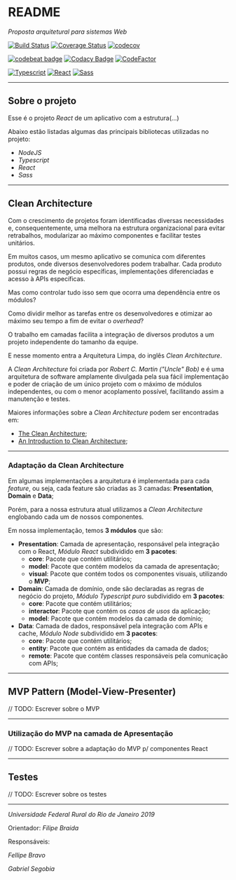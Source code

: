# README
*Proposta arquitetural para sistemas Web*

[![Build Status](https://travis-ci.org/insidemybrain/react-clean-arch-mvp.svg?branch=master)](https://travis-ci.org/insidemybrain/react-clean-arch-mvp)
[![Coverage Status](https://coveralls.io/repos/github/insidemybrain/react-clean-arch-mvp/badge.svg?branch=master)](https://coveralls.io/github/insidemybrain/react-clean-arch-mvp?branch=master)
[![codecov](https://codecov.io/gh/insidemybrain/react-clean-arch-mvp/branch/master/graph/badge.svg)](https://codecov.io/gh/insidemybrain/react-clean-arch-mvp)

[![codebeat badge](https://codebeat.co/badges/52550cbd-90f1-49c7-943e-04008e1b8734)](https://codebeat.co/projects/github-com-insidemybrain-react-clean-arch-mvp-master)
[![Codacy Badge](https://api.codacy.com/project/badge/Grade/92f102e86ac74efdb09653a9ddcb9dd1)](https://www.codacy.com/app/insidemybrain/react-clean-arch-mvp?utm_source=github.com&amp;utm_medium=referral&amp;utm_content=insidemybrain/react-clean-arch-mvp&amp;utm_campaign=Badge_Grade)
[![CodeFactor](https://www.codefactor.io/repository/github/insidemybrain/react-clean-arch-mvp/badge)](https://www.codefactor.io/repository/github/insidemybrain/react-clean-arch-mvp)

[![Typescript](https://img.shields.io/badge/Typescript-3.4.2-blue.svg)](https://www.typescriptlang.org/)
[![React](https://img.shields.io/badge/React-16.8.12-9cf.svg?style=flat)](https://pt-br.reactjs.org/)
[![Sass](https://img.shields.io/badge/Sass-4.11.0-blueviolet.svg?style=flat)](https://sass-lang.com/)

---

## Sobre o projeto
Esse é o projeto *React* de um aplicativo com a estrutura(...)

Abaixo estão listadas algumas das principais bibliotecas utilizadas no projeto:
  - *NodeJS*
  - *Typescript*
  - *React*
  - *Sass*

---

## Clean Architecture
Com o crescimento de projetos foram identificadas diversas necessidades e, consequentemente, uma melhora na estrutura organizacional para evitar retrabalhos, modularizar ao máximo componentes e facilitar testes unitários.

Em muitos casos, um mesmo aplicativo se comunica com diferentes produtos, onde diversos desenvolvedores podem trabalhar.
Cada produto possui regras de negócio específicas, implementações diferenciadas e acesso à APIs específicas.

Mas como controlar tudo isso sem que ocorra uma dependência entre os módulos?

Como dividir melhor as tarefas entre os desenvolvedores e otimizar ao máximo seu tempo a fim de evitar o *overhead*?

O trabalho em camadas facilita a integração de diversos produtos a um projeto independente do tamanho da equipe.

E nesse momento entra a Arquitetura Limpa, do inglês *Clean Architecture*.

A *Clean Architecture* foi criada por *Robert C. Martin ("Uncle" Bob)* e é uma arquitetura de software amplamente divulgada pela sua fácil implementação e poder de criação de um único projeto com o máximo de módulos independentes, ou com o menor acoplamento possível, facilitando assim a manutenção e testes.

Maiores informações sobre a *Clean Architecture* podem ser encontradas em:
  - [The Clean Architecture](https://blog.cleancoder.com/uncle-bob/2012/08/13/the-clean-architecture.html);
  - [An Introduction to Clean Architecture](https://blog.ndepend.com/introduction-clean-architecture/);

---

### Adaptação da Clean Architecture
Em algumas implementações a arquitetura é implementada para cada *feature*, ou seja, cada feature são criadas as 3 camadas: **Presentation**, **Domain** e **Data**;

Porém, para a nossa estrutura atual utilizamos a *Clean Architecture* englobando cada um de nossos componentes.

Em nossa implementação, temos **3 módulos** que são:
  - **Presentation**: Camada de apresentação, responsável pela integração com o React, *Módulo React* subdividido em **3 pacotes**:
    - **core**: Pacote que contém utilitários;
    - **model**: Pacote que contém modelos da camada de apresentação;
    - **visual**: Pacote que contém todos os componentes visuais, utilizando o **MVP**;
  - **Domain**: Camada de domínio, onde são declaradas as regras de negócio do projeto, *Módulo Typescript puro* subdividido em **3 pacotes**:
    - **core**: Pacote que contém utilitários;
    - **interactor**: Pacote que contém os *casos de usos* da aplicação;
    - **model**: Pacote que contém modelos da camada de domínio;
  - **Data**: Camada de dados, responsável pela integração com APIs e cache, *Módulo Node* subdividido em **3 pacotes**: 
    - **core**: Pacote que contém utilitários;
    - **entity**: Pacote que contém as entidades da camada de dados;
    - **remote**: Pacote que contém classes responsáveis pela comunicação com APIs;

---

## MVP Pattern (Model-View-Presenter)
// TODO: Escrever sobre o MVP

---

### Utilização do MVP na camada de Apresentação
// TODO: Escrever sobre a adaptação do MVP p/ componentes React

---

## Testes
// TODO: Escrever sobre os testes

---
*Universidade Federal Rural do Rio de Janeiro 2019*

Orientador: *Filipe Braida*

Responsáveis:

*Fellipe Bravo*

*Gabriel Segobia*